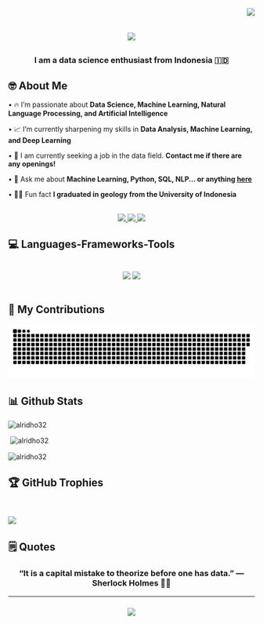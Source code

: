 <img align="right" src="https://visitcount.itsvg.in/api?id=alridho32&icon=0&color=5" />

<h1 align="center">
    <img src="https://readme-typing-svg.herokuapp.com/?font=Fredericka+the+Great&color=DC143C&size=50&center=true&vCenter=true&width=1000&height=70&duration=5000&lines=Hi+There!+👋;+My+Name+is+Alridho;+Nice+to+Meet+You!;" />
</h1>

<h3 align="center">I am a data science enthusiast from Indonesia 🇮🇩</h3>

<h2 align="left">🤓 About Me</h2>
<div align="left">

• 🔥 I’m passionate about **Data Science, Machine Learning, Natural Language Processing, and Artificial Intelligence**

• 📈 I’m currently sharpening my skills in **Data Analysis, Machine Learning, and Deep Learning**

• 💼 I am currently seeking a job in the data field. **Contact me if there are any openings!**

• 💬 Ask me about **Machine Learning, Python, SQL, NLP... or anything [here](https://github.com/alridho32/alridho32/issues)**

• 👨‍🎓 Fun fact **I graduated in geology from the University of Indonesia**

 </div>
 <br>
<div align="center"> 
  <a href="mailto:alridhowork@gmail.com">
    <img src="https://img.shields.io/badge/Gmail-333333?style=for-the-badge&logo=gmail&logoColor=red" />
  </a>
  <a href="https://www.linkedin.com/in/alridho32/" target="_blank">
    <img src="https://img.shields.io/badge/LinkedIn-0077B5?style=for-the-badge&logo=linkedin&logoColor=white" target="_blank" />
  </a>
  <a href="https://public.tableau.com/app/profile/achmed.alridho.zulkarnaen/vizzes" target="_blank">
     <img src="https://img.shields.io/badge/Tableau-E97627?style=for-the-badge&logo=Tableau&logoColor=white" target="_blank" /> <!-- sqlite, safari, google-chrome are other good icon options -->
  </a>
</div>

<h2 align="left">💻 Languages-Frameworks-Tools</h2>
<br/>
<div align="center">
    <img src="https://skillicons.dev/icons?i=vscode,github,git,docker" />
    <img src="https://skillicons.dev/icons?i=python,mongodb,postgres,sklearn,selenium,tensorflow" /><br>
</div>

<br/>

<div align="left">
  <h2>🐍 My Contributions</h2>
  <img alt="snake eating my contributions" src="https://raw.githubusercontent.com/alridho32/alridho32/output/github-contribution-grid-snake.svg" />
  
  <br/>

<h2 align="left">📊 Github Stats</h2>
<p>
  <img align="center" src="https://github-readme-stats.vercel.app/api?username=alridho32&theme=radical&hide_border=false&include_all_commits=false&count_private=false" alt="alridho32" />
</p>
<p>
  &nbsp;<img align="center" src="https://github-readme-streak-stats.herokuapp.com/?user=alridho32&theme=radical&hide_border=false" alt="alridho32" />
</p>
<p>
  <img align="center" src="https://github-readme-stats.vercel.app/api/top-langs/?username=alridho32&theme=radical&hide_border=false&include_all_commits=false&count_private=false&layout=compact" alt="alridho32" />
</p>


<h2 align="left">🏆 GitHub Trophies</h2>
<br/>

![](https://github-profile-trophy.vercel.app/?username=alridho32&theme=tokyonight&no-frame=false&no-bg=true&margin-w=4)


<h2 align="left">🗒️ Quotes</h2>
<h3 align="center">“It is a capital mistake to theorize before one has data.” — Sherlock Holmes 🕵🏻</h3>

<hr>
<h3 align="center">
    <img src="https://readme-typing-svg.herokuapp.com/?font=Fredericka+the+Great&color=DC143C&size=50&center=true&vCenter=true&width=1000&height=70&duration=5000&lines=Thanks+for+visiting!+👊;+Contact+me+on+Linkedin+anytime!;+See+Ya!;" />
</h3>

